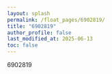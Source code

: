 ```yaml
---
layout: splash
permalink: /float_pages/6902819/
title: "6902819"
author_profile: false
last_modified_at: 2025-06-13
toc: false
---
```

 
6902819

